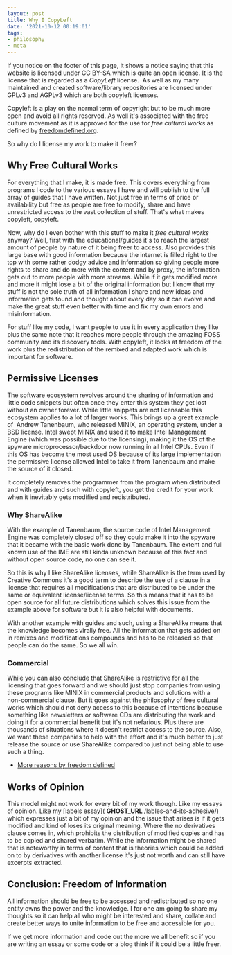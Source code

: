 ```yaml
---
layout: post
title: Why I CopyLeft
date: '2021-10-12 00:19:01'
tags:
- philosophy
- meta
---
```


If you notice on the footer of this page, it shows a notice saying that this website is licensed under CC BY-SA which is quite an open license. It is the license that is regarded as a _CopyLeft_ license. &nbsp;As well as my many maintained and created software/library repositories are licensed under GPLv3 and AGPLv3 which are both copyleft licenses.

Copyleft is a play on the normal term of copyright but to be much more open and avoid all rights reserved. As well it's associated with the free culture movement as it is approved for the use for _free cultural works_ as defined by [freedomdefined.org](https://freedomdefined.org).

So why do I license my work to make it freer?

## Why Free Cultural Works

For everything that I make, it is made free. This covers everything from programs I code to the various essays I have and will publish to the full array of guides that I have written. Not just free in terms of price or availability but free as people are free to modify, share and have unrestricted access to the vast collection of stuff. That's what makes copyleft, copyleft.

Now, why do I even bother with this stuff to make it _free cultural works_ anyway? Well, first with the educational/guides it's to reach the largest amount of people by nature of it being freer to access. Also provides this large base with good information because the internet is filled right to the top with some rather dodgy advice and information so giving people more rights to share and do more with the content and by proxy, the information gets out to more people with more streams. While if it gets modified more and more it might lose a bit of the original information but I know that my stuff is not the sole truth of all information I share and new ideas and information gets found and thought about every day so it can evolve and make the great stuff even better with time and fix my own errors and misinformation.

For stuff like my code, I want people to use it in every application they like plus the same note that it reaches more people through the amazing FOSS community and its discovery tools. With copyleft, it looks at freedom of the work plus the redistribution of the remixed and adapted work which is important for software.

## Permissive Licenses

The software ecosystem revolves around the sharing of information and little code snippets but often once they enter this system they get lost without an owner forever. While little snippets are not licensable this ecosystem applies to a lot of larger works. This brings up a great example of &nbsp;Andrew Tanenbaum, who released MINIX, an operating system, under a BSD license. Intel swept MINIX and used it to make Intel Management Engine (which was possible due to the licensing), making it the OS of the spyware microprocessor/backdoor now running in all Intel CPUs. Even if this OS has become the most used OS because of its large implementation the permissive license allowed Intel to take it from Tanenbaum and make the source of it closed.

It completely removes the programmer from the program when distributed and with guides and such with copyleft, you get the credit for your work when it inevitably gets modified and redistributed.

### Why ShareAlike

With the example of Tanenbaum, the source code of Intel Management Engine was completely closed off so they could make it into the spyware that it became with the basic work done by Tanenbaum. The extent and full known use of the IME are still kinda unknown because of this fact and without open source code, no one can see it.

So this is why I like ShareAlike licenses, while ShareAlike is the term used by Creative Commons it's a good term to describe the use of a clause in a license that requires all modifications that are distributed to be under the same or equivalent license/license terms. So this means that it has to be open source for all future distributions which solves this issue from the example above for software but it is also helpful with documents.

With another example with guides and such, using a ShareAlike means that the knowledge becomes virally free. All the information that gets added on in remixes and modifications compounds and has to be released so that people can do the same. So we all win.

### Commercial

While you can also conclude that ShareAlike is restrictive for all the licensing that goes forward and we should just stop companies from using these programs like MINIX in commercial products and solutions with a non-commercial clause. But it goes against the philosophy of free cultural works which should not deny access to this because of intentions because something like newsletters or software CDs are distributing the work and doing it for a commercial benefit but it's not nefarious. Plus there are thousands of situations where it doesn't restrict access to the source. Also, we want these companies to help with the effort and it's much better to just release the source or use ShareAlike compared to just not being able to use such a thing.

- [More reasons by freedom defined](https://freedomdefined.org/Licenses/NC)

## Works of Opinion

This model might not work for every bit of my work though. Like my essays of opinion. Like my [labels essay]( __GHOST_URL__ /lables-and-its-adhesive/) which expresses just a bit of my opinion and the issue that arises is if it gets modified and kind of loses its original meaning. Where the no derivatives clause comes in, which prohibits the distribution of modified copies and has to be copied and shared verbatim. While the information might be shared that is noteworthy in terms of content that is theories which could be added on to by derivatives with another license it's just not worth and can still have excerpts extracted.

## Conclusion: Freedom of Information

All information should be free to be accessed and redistributed so no one entity owns the power and the knowledge. I for one am going to share my thoughts so it can help all who might be interested and share, collate and create better ways to unite information to be free and accessible for you.

If we get more information and code out the more we all benefit so if you are writing an essay or some code or a blog think if it could be a little freer.

